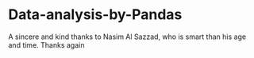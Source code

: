 # Data-analysis-by-Pandas

A sincere and kind thanks to Nasim Al Sazzad, who is smart than his age and time. Thanks again 
